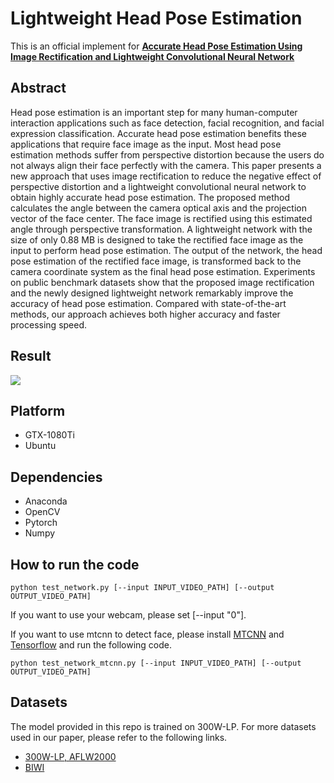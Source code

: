 # Lightweight Head Pose Estimation
This is an official implement for [**Accurate Head Pose Estimation Using Image Rectification and Lightweight Convolutional Neural Network**](https://ieeexplore.ieee.org/abstract/document/9693249?casa_token=IEBanEdMVjIAAAAA:XJZ3g0tn6gD8FOH-0DuB3j8i9kLZn6McNf1BkJTq6yfPfi5X9jZxo5WmfJX3D-267dIWef5M)

## Abstract
Head pose estimation is an important step for many human-computer interaction applications such as face detection, facial recognition, and facial expression classification. Accurate head pose estimation benefits these applications that require face image as the input. Most head pose estimation methods suffer from perspective distortion because the users do not always align their face perfectly with the camera. This paper presents a new approach that uses image rectification to reduce the negative effect of perspective distortion and a lightweight convolutional neural network to obtain highly accurate head pose estimation. The proposed method calculates the angle between the camera optical axis and the projection vector of the face center. The face image is rectified using this estimated angle through perspective transformation. A lightweight network with the size of only 0.88 MB is designed to take the rectified face image as the input to perform head pose estimation. The output of the network, the head pose estimation of the rectified face image, is transformed back to the camera coordinate system as the final head pose estimation. Experiments on public benchmark datasets show that the proposed image rectification and the newly designed lightweight network remarkably improve the accuracy of head pose estimation. Compared with state-of-the-art methods, our approach achieves both higher accuracy and faster processing speed.

## Result
![](results/result.gif)

## Platform
+ GTX-1080Ti
+ Ubuntu

## Dependencies

+ Anaconda
+ OpenCV
+ Pytorch
+ Numpy

## How to run the code
```
python test_network.py [--input INPUT_VIDEO_PATH] [--output OUTPUT_VIDEO_PATH]
```
If you want to use your webcam, please set [--input "0"].

If you want to use mtcnn to detect face, please install [MTCNN](https://github.com/ipazc/mtcnn) and [Tensorflow](https://www.tensorflow.org/install) and run the following code.
```
python test_network_mtcnn.py [--input INPUT_VIDEO_PATH] [--output OUTPUT_VIDEO_PATH]
```


## Datasets

The model provided in this repo is trained on 300W-LP. For more datasets used in our paper, please refer to the following links.

+ [300W-LP, AFLW2000](http://www.cbsr.ia.ac.cn/users/xiangyuzhu/projects/3DDFA/main.htm)
+ [BIWI](https://data.vision.ee.ethz.ch/cvl/gfanelli/head_pose/head_forest.html)

